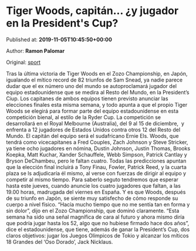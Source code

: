 
# Tiger Woods, capitán... ¿y jugador en la President's Cup?

Published at: **2019-11-05T10:45:50+00:00**

Author: **Ramon Palomar**

Original: [sport](https://www.sport.es/es/noticias/golf/tiger-woods-capitan-jugador-presidents-cup-7714985)

Tras la última victoria de Tiger Woods en el Zozo Championship, en Japón, igualando el mítico record de 82 triunfos de Sam Snead, ya nadie parece dudar que el ex número uno del mundo se autoproclamará jugador del equipo estadounidense que se medira al Resto del Mundo, en la President’s Ciup.
Los capitanes de ambos equipos tienen previsto anunciar las elecciones finales esta misma semana, y todo apunta a que el propio Tiger Woods se elegirá para formar parte del equipo estadounidense en esta competición bienal, al estilo de la Ryder Cup.
La competición se desarrollará en el Royal Melbourne (Australia), del 9 al 15 de diciembre,  y enfrenta a 12 jugadores de Estados Unidos contra otros 12 del Resto del Mundo. El capitán del equipo será el sudafricano Ernie Els.
Woods, que tendrá como vicecapitanes a Fred Couples, Zach Johnson y Steve Stricker, ya tiene ocho jugadores en nómina, Dustin Johnson, Justin Thomas, Brooks Koepka, Matt Kuchar, Xander Schauffele, Webb Simpson, Patrick Cantlay y Bryson DeChambeu, pero le faltan cuatro.
Todas las predicciones apuntan que la elección final incluirá a Tony Finau, Fowler, Patrick Reed, y la cuarta plaza se ls adjudicaría él mismo, al verse con fuerzas de dirigir al equipo y competir al mismo tiempo.
Para saberlo seguto tendremos que esperar hasta este jueves, cuando anuncie los cuatro jugadores que faltan, a las 19.00 horas, madrugada del viernes en España.
Y es que Woods, después de su triunfo en Japón, se siente muy satisfecho de cómo responde su cuerpo a nivel físico. “Hacía mucho tiempo que no me sentía tan en forma y sin dolor&rdquor;, dijo en el Zozo Championship, que dominó claramente.
“Esta semana ha sido una señal magnífica de cara al futuro y ahora mismo diría que podría jugar hasta los 52, algo que no hubiese firmado hace dos años&rdquor;, dice el estadounidense, que tiene, además de ganar la President’s Cup, dos claros objetivos: jugar los Juegos Olímpicos de Tokio y alcanzar los míticos 18 Grandes del ‘Oso Dorado’, Jack Nicklaus.  
